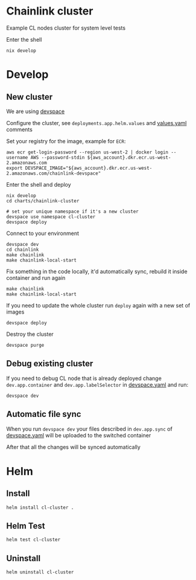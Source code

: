 # Chainlink cluster
Example CL nodes cluster for system level tests

Enter the shell
```
nix develop
```

# Develop

## New cluster
We are using [devspace](https://www.devspace.sh/docs/getting-started/installation?x0=3)

Configure the cluster, see `deployments.app.helm.values` and [values.yaml](./values.yaml) comments

Set your registry for the image, example for `ECR`:
```
aws ecr get-login-password --region us-west-2 | docker login --username AWS --password-stdin ${aws_account}.dkr.ecr.us-west-2.amazonaws.com
export DEVSPACE_IMAGE="${aws_account}.dkr.ecr.us-west-2.amazonaws.com/chainlink-devspace"
```
Enter the shell and deploy
```
nix develop
cd charts/chainlink-cluster

# set your unique namespace if it's a new cluster
devspace use namespace cl-cluster
devspace deploy
```

Connect to your environment
```
devspace dev
cd chainlink
make chainlink
make chainlink-local-start
```
Fix something in the code locally, it'd automatically sync, rebuild it inside container and run again
```
make chainlink
make chainlink-local-start
```
If you need to update the whole cluster run `deploy` again with a new set of images
```
devspace deploy
```
Destroy the cluster
```
devspace purge
```

## Debug existing cluster
If you need to debug CL node that is already deployed change `dev.app.container` and `dev.app.labelSelector` in [devspace.yaml](devspace.yaml) and run:
```
devspace dev
```

## Automatic file sync
When you run `devspace dev` your files described in `dev.app.sync` of [devspace.yaml](devspace.yaml) will be uploaded to the switched container

After that all the changes will be synced automatically

# Helm
## Install
```
helm install cl-cluster .
```

## Helm Test
```
helm test cl-cluster
```

## Uninstall
```
helm uninstall cl-cluster
```